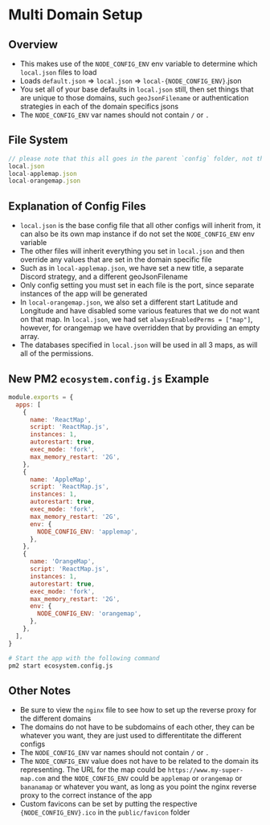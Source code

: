 # Multi Domain Setup

## Overview
- This makes use of the `NODE_CONFIG_ENV` env variable to determine which `local.json` files to load
- Loads `default.json` => `local.json` => `local-{NODE_CONFIG_ENV}`.json
- You set all of your base defaults in `local.json` still, then set things that are unique to those domains, such `geoJsonFilename` or authentication strategies in each of the domain specifics jsons
- The `NODE_CONFIG_ENV` var names should not contain `/` or `.`

## File System
```js 
// please note that this all goes in the parent `config` folder, not this example folder
local.json
local-applemap.json
local-orangemap.json
```

## Explanation of Config Files
- `local.json` is the base config file that all other configs will inherit from, it can also be its own map instance if do not set the `NODE_CONFIG_ENV` env variable
- The other files will inherit everything you set in `local.json` and then override any values that are set in the domain specific file
- Such as in `local-applemap.json`, we have set a new title, a separate Discord strategy, and a different geoJsonFilename
- Only config setting you must set in each file is the port, since separate instances of the app will be generated
- In `local-orangemap.json`, we also set a different start Latitude and Longitude and have disabled some various features that we do not want on that map. In `local.json`, we had set `alwaysEnabledPerms = ["map"]`, however, for orangemap we have overridden that by providing an empty array. 
- The databases specified in `local.json` will be used in all 3 maps, as will all of the permissions.

## New PM2 `ecosystem.config.js` Example
```js
module.exports = {
  apps: [
    {
      name: 'ReactMap',
      script: 'ReactMap.js',
      instances: 1,
      autorestart: true,
      exec_mode: 'fork',
      max_memory_restart: '2G',
    },
    {
      name: 'AppleMap',
      script: 'ReactMap.js',
      instances: 1,
      autorestart: true,
      exec_mode: 'fork',
      max_memory_restart: '2G',
      env: {
        NODE_CONFIG_ENV: 'applemap',
      },
    },
    {
      name: 'OrangeMap',
      script: 'ReactMap.js',
      instances: 1,
      autorestart: true,
      exec_mode: 'fork',
      max_memory_restart: '2G',
      env: {
        NODE_CONFIG_ENV: 'orangemap',
      },
    },
  ],
}
```

```sh
# Start the app with the following command
pm2 start ecosystem.config.js
```

## Other Notes

- Be sure to view the `nginx` file to see how to set up the reverse proxy for the different domains
- The domains do not have to be subdomains of each other, they can be whatever you want, they are just used to differentitate the different configs
- The `NODE_CONFIG_ENV` var names should not contain `/` or `.`
- The `NODE_CONFIG_ENV` value does not have to be related to the domain its representing. The URL for the map could be `https://www.my-super-map.com` and the `NODE_CONFIG_ENV` could be `applemap` or `orangemap` or `bananamap` or whatever you want, as long as you point the nginx reverse proxy to the correct instance of the app
- Custom favicons can be set by putting the respective `{NODE_CONFIG_ENV}.ico` in the `public/favicon` folder